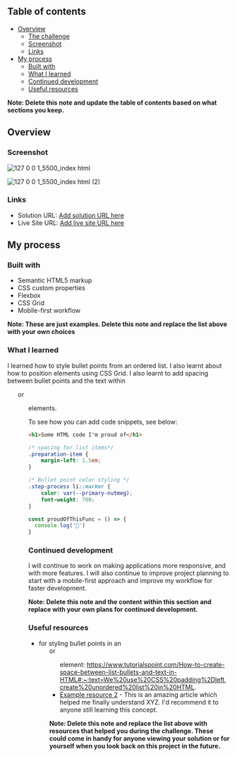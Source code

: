 ## Table of contents

- [Overview](#overview)
  - [The challenge](#the-challenge)
  - [Screenshot](#screenshot)
  - [Links](#links)
- [My process](#my-process)
  - [Built with](#built-with)
  - [What I learned](#what-i-learned)
  - [Continued development](#continued-development)
  - [Useful resources](#useful-resources)

**Note: Delete this note and update the table of contents based on what sections you keep.**

## Overview

### Screenshot
<!-- Desktop -->
![127 0 0 1_5500_index html](https://github.com/LuiRo07/recipe-page/assets/71421190/ad15eb6f-cc7f-462b-85ee-20872d729cd1)


<!-- Mobile -->
![127 0 0 1_5500_index html (2)](https://github.com/user-attachments/assets/4a8f87a1-ee5c-475e-a8c6-828399c63c82)



### Links

- Solution URL: [Add solution URL here](https://your-solution-url.com)
- Live Site URL: [Add live site URL here](https://your-live-site-url.com)

## My process

### Built with

- Semantic HTML5 markup
- CSS custom properties
- Flexbox
- CSS Grid
- Mobile-first workflow

**Note: These are just examples. Delete this note and replace the list above with your own choices**

### What I learned

I learned how to style bullet points from an ordered list. I also learnt about how to position elements using CSS Grid. I also learnt to add spacing between bullet points and the text within <ul> or <ol> elements.

To see how you can add code snippets, see below:

```html
<h1>Some HTML code I'm proud of</h1>
```
```css
/* spacing for list items*/
.preparation-item {
    margin-left: 1.5em;
}

/* Bullet point color styling */
.step-process li::marker {
    color: var(--primary-nutmeg);
    font-weight: 700;
}
```
```js
const proudOfThisFunc = () => {
  console.log('🎉')
}
```

### Continued development

I will continue to work on making applications more responsive, and with more features. I will also continue to improve project planning to start with a mobile-first approach and improve my workflow for faster development.

**Note: Delete this note and the content within this section and replace with your own plans for continued development.**

### Useful resources

- for styling bullet points in an <ol> or <ul> element:  https://www.tutorialspoint.com/How-to-create-space-between-list-bullets-and-text-in-HTML#:~:text=We%20use%20CSS%20padding%2Dleft,create%20unordered%20list%20in%20HTML.
- [Example resource 2](https://www.example.com) - This is an amazing article which helped me finally understand XYZ. I'd recommend it to anyone still learning this concept.

**Note: Delete this note and replace the list above with resources that helped you during the challenge. These could come in handy for anyone viewing your solution or for yourself when you look back on this project in the future.**

